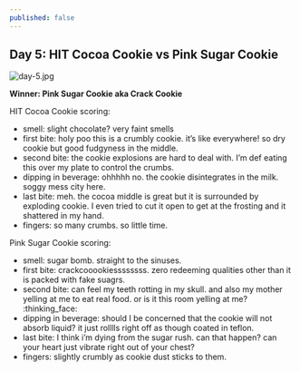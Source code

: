 ```yaml
---
published: false
---
```

## Day 5: HIT Cocoa Cookie vs Pink Sugar Cookie

![day-5.jpg]({{site.baseurl}}/media/day-5.jpg)

**Winner: Pink Sugar Cookie aka Crack Cookie**

HIT Cocoa Cookie scoring:
- smell:  slight chocolate? very faint smells
- first bite: holy poo this is a crumbly cookie. it’s like everywhere! so dry cookie but good fudgyness in the middle.
- second bite: the cookie explosions are hard to deal with. I’m def eating this over my plate to control the crumbs.
- dipping in beverage: ohhhhh no. the cookie disintegrates in the milk. soggy mess city here.
- last bite: meh. the cocoa middle is great but it is surrounded by exploding cookie. I even tried to cut it open to get at the frosting and it shattered in my hand.
- fingers: so many crumbs. so little time.

Pink Sugar Cookie scoring:
- smell:  sugar bomb. straight to the sinuses.
- first bite: crackcooookiessssssss. zero redeeming qualities other than it is packed with fake suagrs.
- second bite: can feel my teeth rotting in my skull. and also my mother yelling at me to eat real food. or is it this room yelling at me? :thinking_face:
- dipping in beverage: should I be concerned that the cookie will not absorb liquid? it just rolllls right off as though coated in teflon.
- last bite: I think i’m dying from the sugar rush. can that happen? can your heart just vibrate right out of your chest?
- fingers: slightly crumbly as cookie dust sticks to them.
